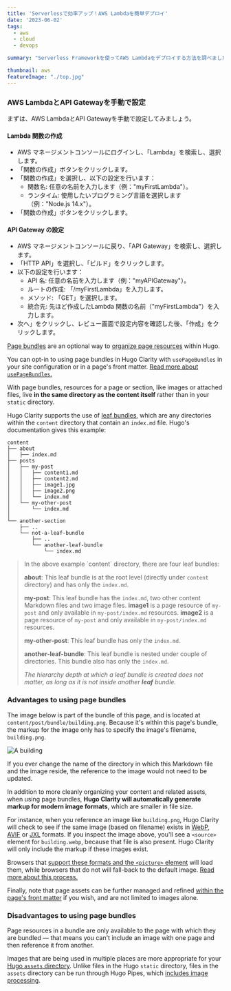 ```yaml
---
title: 'Serverlessで効率アップ！AWS Lambdaを簡単デプロイ'
date: '2023-06-02'
tags:
  - aws
  - cloud
  - devops

summary: "Serverless Frameworkを使ってAWS Lambdaをデプロイする方法を調べました。まずはAWS Management Consoleから手動でデプロイを行い、同じことをServerless Frameworkにより実現します。最後にlocalstackを使ったローカル環境での動作確認の方法までを試してみました。ついでに気になるLambdaの課金体系についても調べました。"

thumbnail: aws
featureImage: "./top.jpg"
---
```


### AWS LambdaとAPI Gatewayを手動で設定

まずは、AWS LambdaとAPI Gatewayを手動で設定してみましょう。

#### Lambda 関数の作成

- AWS マネージメントコンソールにログインし、「Lambda」を検索し、選択します。
- 「関数の作成」ボタンをクリックします。
- 「関数の作成」を選択し、以下の設定を行います：
  - 関数名: 任意の名前を入力します（例："myFirstLambda"）。
  - ランタイム: 使用したいプログラミング言語を選択します（例："Node.js 14.x"）。
- 「関数の作成」ボタンをクリックします。

#### API Gateway の設定

- AWS マネージメントコンソールに戻り、「API Gateway」を検索し、選択します。
- 「HTTP API」を選択し、「ビルド」をクリックします。
- 以下の設定を行います：
  - API 名: 任意の名前を入力します（例："myAPIGateway"）。
  - ルートの作成: 「/myFirstLambda」を入力します。
  - メソッド: 「GET」を選択します。
  - 統合先: 先ほど作成したLambda 関数の名前（"myFirstLambda"）を入力します。
- 次へ」をクリックし、レビュー画面で設定内容を確認した後、「作成」をクリックします。

[Page bundles](https://gohugo.io/content-management/page-bundles/) are an optional way to [organize page resources](https://gohugo.io/content-management/page-resources/) within Hugo.

You can opt-in to using page bundles in Hugo Clarity with `usePageBundles` in your site configuration or in a page's front matter. [Read more about `usePageBundles`.](https://github.com/chipzoller/hugo-clarity#organizing-page-resources)

With page bundles, resources for a page or section, like images or attached files, live **in the same directory as the content itself** rather than in your `static` directory.

Hugo Clarity supports the use of [leaf bundles](https://gohugo.io/content-management/page-bundles/#leaf-bundles), which are any directories within the `content` directory that contain an `index.md` file. Hugo's documentation gives this example:

```text
content
├── about
│   ├── index.md
├── posts
│   ├── my-post
│   │   ├── content1.md
│   │   ├── content2.md
│   │   ├── image1.jpg
│   │   ├── image2.png
│   │   └── index.md
│   └── my-other-post
│       └── index.md
│
└── another-section
    ├── ..
    └── not-a-leaf-bundle
        ├── ..
        └── another-leaf-bundle
            └── index.md
```

<blockquote>
In the above example `content` directory, there are four leaf
bundles:

**about**: This leaf bundle is at the root level (directly under
    `content` directory) and has only the `index.md`.

**my-post**: This leaf bundle has the `index.md`, two other content
    Markdown files and two image files. **image1** is a page resource of `my-post`
    and only available in `my-post/index.md` resources. **image2** is a page resource of `my-post`
    and only available in `my-post/index.md` resources.

**my-other-post**: This leaf bundle has only the `index.md`.

**another-leaf-bundle**: This leaf bundle is nested under couple of
    directories. This bundle also has only the `index.md`.

_The hierarchy depth at which a leaf bundle is created does not matter,
as long as it is not inside another **leaf** bundle._
</blockquote>

### Advantages to using page bundles

The image below is part of the bundle of this page, and is located at `content/post/bundle/building.png`. Because it's within this page's bundle, the markup for the image only has to specify the image's filename, `building.png`.

![A building](building.png)

If you ever change the name of the directory in which this Markdown file and the image reside, the reference to the image would not need to be updated.

In addition to more cleanly organizing your content and related assets, when using page bundles, **Hugo Clarity will automatically generate markup for modern image formats**, which are smaller in file size.

For instance, when you reference an image like `building.png`, Hugo Clarity will check to see if the same image (based on filename) exists in [WebP](https://en.wikipedia.org/wiki/WebP), [AVIF](https://en.wikipedia.org/wiki/AVIF) or [JXL](https://en.wikipedia.org/wiki/JPEG_XL) formats. If you inspect the image above, you'll see a `<source>` element for `building.webp`, because that file is also present. Hugo Clarity will only include the markup if these images exist.

Browsers that [support these formats and the `<picture>` element](https://developer.mozilla.org/en-US/docs/Web/HTML/Element/picture#the_type_attribute) will load them, while browsers that do not will fall-back to the default image. [Read more about this process.](https://github.com/chipzoller/hugo-clarity#support-for-modern-image-formats)

Finally, note that page assets can be further managed and refined [within the page's front matter](https://gohugo.io/content-management/page-resources/#page-resources-metadata) if you wish, and are not limited to images alone.

### Disadvantages to using page bundles

Page resources in a bundle are only available to the page with which they are bundled &#8212; that means you can't include an image with one page and then reference it from another.

Images that are being used in multiple places are more appropriate for your [Hugo `assets` directory](https://gohugo.io/hugo-pipes/introduction/). Unlike files in the Hugo `static` directory, files in the `assets` directory can be run through Hugo Pipes, which [includes image processing](https://gohugo.io/content-management/image-processing/).
